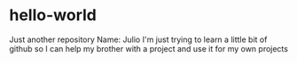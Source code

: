 # hello-world
Just another repository
Name: Julio
I'm just trying to learn a little bit of github so I can help my brother with a project and use it for my own projects
